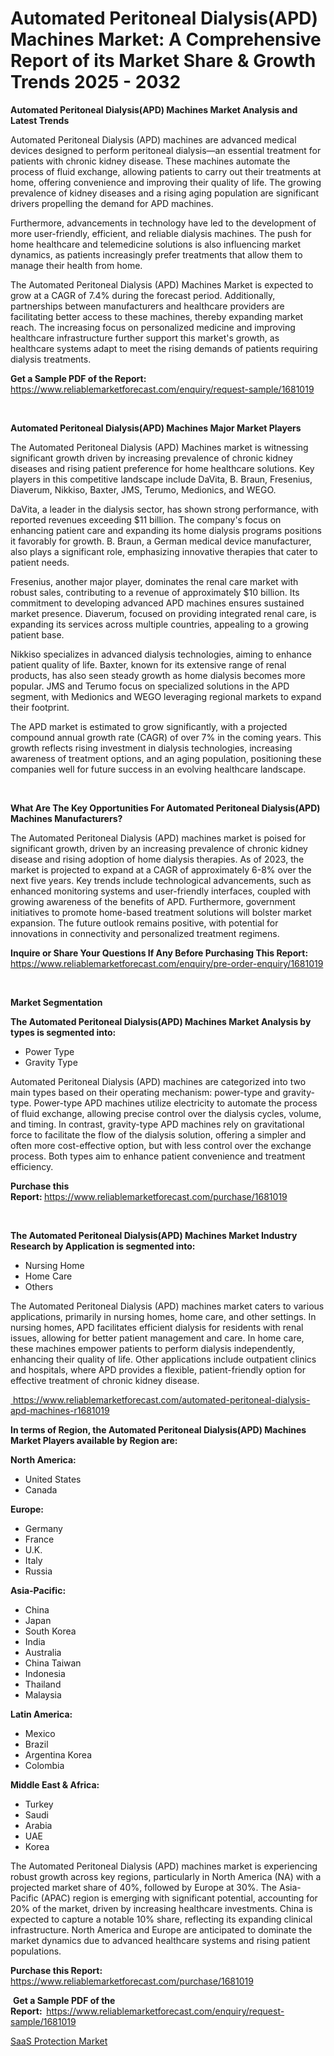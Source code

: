 <p><h1>Automated Peritoneal Dialysis(APD) Machines Market: A Comprehensive Report of its Market Share & Growth Trends 2025 - 2032</h1></p><p><strong>Automated Peritoneal Dialysis(APD) Machines Market Analysis and Latest Trends</strong></p>
<p><p>Automated Peritoneal Dialysis (APD) machines are advanced medical devices designed to perform peritoneal dialysis—an essential treatment for patients with chronic kidney disease. These machines automate the process of fluid exchange, allowing patients to carry out their treatments at home, offering convenience and improving their quality of life. The growing prevalence of kidney diseases and a rising aging population are significant drivers propelling the demand for APD machines. </p><p>Furthermore, advancements in technology have led to the development of more user-friendly, efficient, and reliable dialysis machines. The push for home healthcare and telemedicine solutions is also influencing market dynamics, as patients increasingly prefer treatments that allow them to manage their health from home. </p><p>The Automated Peritoneal Dialysis (APD) Machines Market is expected to grow at a CAGR of 7.4% during the forecast period. Additionally, partnerships between manufacturers and healthcare providers are facilitating better access to these machines, thereby expanding market reach. The increasing focus on personalized medicine and improving healthcare infrastructure further support this market's growth, as healthcare systems adapt to meet the rising demands of patients requiring dialysis treatments.</p></p>
<p><strong>Get a Sample PDF of the Report:&nbsp;</strong> <a href="https://www.reliablemarketforecast.com/enquiry/request-sample/1681019?utm_campaign=3453&utm_medium=2&utm_source=Github&utm_content=ia&utm_term=24032025&utm_id=automated-peritoneal-dialysisapd-machines">https://www.reliablemarketforecast.com/enquiry/request-sample/1681019</a></p>
<p>&nbsp;</p>
<p><strong>Automated Peritoneal Dialysis(APD) Machines Major Market Players</strong></p>
<p><p>The Automated Peritoneal Dialysis (APD) Machines market is witnessing significant growth driven by increasing prevalence of chronic kidney diseases and rising patient preference for home healthcare solutions. Key players in this competitive landscape include DaVita, B. Braun, Fresenius, Diaverum, Nikkiso, Baxter, JMS, Terumo, Medionics, and WEGO.</p><p>DaVita, a leader in the dialysis sector, has shown strong performance, with reported revenues exceeding $11 billion. The company's focus on enhancing patient care and expanding its home dialysis programs positions it favorably for growth. B. Braun, a German medical device manufacturer, also plays a significant role, emphasizing innovative therapies that cater to patient needs.</p><p>Fresenius, another major player, dominates the renal care market with robust sales, contributing to a revenue of approximately $10 billion. Its commitment to developing advanced APD machines ensures sustained market presence. Diaverum, focused on providing integrated renal care, is expanding its services across multiple countries, appealing to a growing patient base. </p><p>Nikkiso specializes in advanced dialysis technologies, aiming to enhance patient quality of life. Baxter, known for its extensive range of renal products, has also seen steady growth as home dialysis becomes more popular. JMS and Terumo focus on specialized solutions in the APD segment, with Medionics and WEGO leveraging regional markets to expand their footprint.</p><p>The APD market is estimated to grow significantly, with a projected compound annual growth rate (CAGR) of over 7% in the coming years. This growth reflects rising investment in dialysis technologies, increasing awareness of treatment options, and an aging population, positioning these companies well for future success in an evolving healthcare landscape.</p></p>
<p>&nbsp;</p>
<p><strong>What Are The Key Opportunities For Automated Peritoneal Dialysis(APD) Machines Manufacturers?</strong></p>
<p><p>The Automated Peritoneal Dialysis (APD) machines market is poised for significant growth, driven by an increasing prevalence of chronic kidney disease and rising adoption of home dialysis therapies. As of 2023, the market is projected to expand at a CAGR of approximately 6-8% over the next five years. Key trends include technological advancements, such as enhanced monitoring systems and user-friendly interfaces, coupled with growing awareness of the benefits of APD. Furthermore, government initiatives to promote home-based treatment solutions will bolster market expansion. The future outlook remains positive, with potential for innovations in connectivity and personalized treatment regimens.</p></p>
<p><strong>Inquire or Share Your Questions If Any Before Purchasing This Report:</strong> <a href="https://www.reliablemarketforecast.com/enquiry/pre-order-enquiry/1681019?utm_campaign=3453&utm_medium=2&utm_source=Github&utm_content=ia&utm_term=24032025&utm_id=automated-peritoneal-dialysisapd-machines">https://www.reliablemarketforecast.com/enquiry/pre-order-enquiry/1681019</a></p>
<p>&nbsp;</p>
<p><strong>Market Segmentation</strong></p>
<p><strong>The Automated Peritoneal Dialysis(APD) Machines Market Analysis by types is segmented into:</strong></p>
<p><ul><li>Power Type</li><li>Gravity Type</li></ul></p>
<p><p>Automated Peritoneal Dialysis (APD) machines are categorized into two main types based on their operating mechanism: power-type and gravity-type. Power-type APD machines utilize electricity to automate the process of fluid exchange, allowing precise control over the dialysis cycles, volume, and timing. In contrast, gravity-type APD machines rely on gravitational force to facilitate the flow of the dialysis solution, offering a simpler and often more cost-effective option, but with less control over the exchange process. Both types aim to enhance patient convenience and treatment efficiency.</p></p>
<p><strong>Purchase this Report:&nbsp;</strong><a href="https://www.reliablemarketforecast.com/purchase/1681019?utm_campaign=3453&utm_medium=2&utm_source=Github&utm_content=ia&utm_term=24032025&utm_id=automated-peritoneal-dialysisapd-machines">https://www.reliablemarketforecast.com/purchase/1681019</a></p>
<p>&nbsp;</p>
<p><strong>The Automated Peritoneal Dialysis(APD) Machines Market Industry Research by Application is segmented into:</strong></p>
<p><ul><li>Nursing Home</li><li>Home Care</li><li>Others</li></ul></p>
<p><p>The Automated Peritoneal Dialysis (APD) machines market caters to various applications, primarily in nursing homes, home care, and other settings. In nursing homes, APD facilitates efficient dialysis for residents with renal issues, allowing for better patient management and care. In home care, these machines empower patients to perform dialysis independently, enhancing their quality of life. Other applications include outpatient clinics and hospitals, where APD provides a flexible, patient-friendly option for effective treatment of chronic kidney disease.</p></p>
<p><a href="https://www.reliablemarketforecast.com/automated-peritoneal-dialysis-apd-machines-r1681019?utm_campaign=3453&utm_medium=2&utm_source=Github&utm_content=ia&utm_term=24032025&utm_id=automated-peritoneal-dialysisapd-machines">&nbsp;https://www.reliablemarketforecast.com/automated-peritoneal-dialysis-apd-machines-r1681019</a></p>
<p><strong>In terms of Region, the Automated Peritoneal Dialysis(APD) Machines Market Players available by Region are:</strong></p>
<p>
    <p> <strong> North America: </strong>
        <ul>
            <li>United States</li>
            <li>Canada</li>
        </ul>
        </p> 
    <p> <strong> Europe: </strong>
        <ul>
            <li>Germany</li>
            <li>France</li>
            <li>U.K.</li>
            <li>Italy</li>
            <li>Russia</li>
        </ul>
        </p> 
    <p> <strong> Asia-Pacific: </strong>
        <ul>
            <li>China</li>
            <li>Japan</li>
            <li>South Korea</li>
            <li>India</li>
            <li>Australia</li>
            <li>China Taiwan</li>
            <li>Indonesia</li>
            <li>Thailand</li>
            <li>Malaysia</li>
        </ul>
        </p> 
    <p> <strong> Latin America: </strong>
        <ul>
            <li>Mexico</li>
            <li>Brazil</li>
            <li>Argentina Korea</li>
            <li>Colombia</li>
        </ul>
        </p> 
    <p> <strong> Middle East & Africa: </strong>
        <ul>
            <li>Turkey</li>
            <li>Saudi</li>
            <li>Arabia</li>
            <li>UAE</li>
            <li>Korea</li>
        </ul>
    </p>
    </p>
<p><p>The Automated Peritoneal Dialysis (APD) machines market is experiencing robust growth across key regions, particularly in North America (NA) with a projected market share of 40%, followed by Europe at 30%. The Asia-Pacific (APAC) region is emerging with significant potential, accounting for 20% of the market, driven by increasing healthcare investments. China is expected to capture a notable 10% share, reflecting its expanding clinical infrastructure. North America and Europe are anticipated to dominate the market dynamics due to advanced healthcare systems and rising patient populations.</p></p>
<p><strong>Purchase this Report: </strong><a href="https://www.reliablemarketforecast.com/purchase/1681019?utm_campaign=3453&utm_medium=2&utm_source=Github&utm_content=ia&utm_term=24032025&utm_id=automated-peritoneal-dialysisapd-machines">https://www.reliablemarketforecast.com/purchase/1681019</a></p>
<p>&nbsp;<strong>Get a Sample PDF of the Report:&nbsp;&nbsp;</strong><a href="https://www.reliablemarketforecast.com/enquiry/request-sample/1681019?utm_campaign=3453&utm_medium=2&utm_source=Github&utm_content=ia&utm_term=24032025&utm_id=automated-peritoneal-dialysisapd-machines">https://www.reliablemarketforecast.com/enquiry/request-sample/1681019</a></p>
<p><strong></strong></p>
<p><p><a href="https://github.com/azorrotutus/Market-Research-Report-List-1/blob/main/saas-protection-market.md?utm_campaign=3453&utm_medium=2&utm_source=Github&utm_content=ia&utm_term=24032025&utm_id=automated-peritoneal-dialysisapd-machines">SaaS Protection Market</a></p></p>